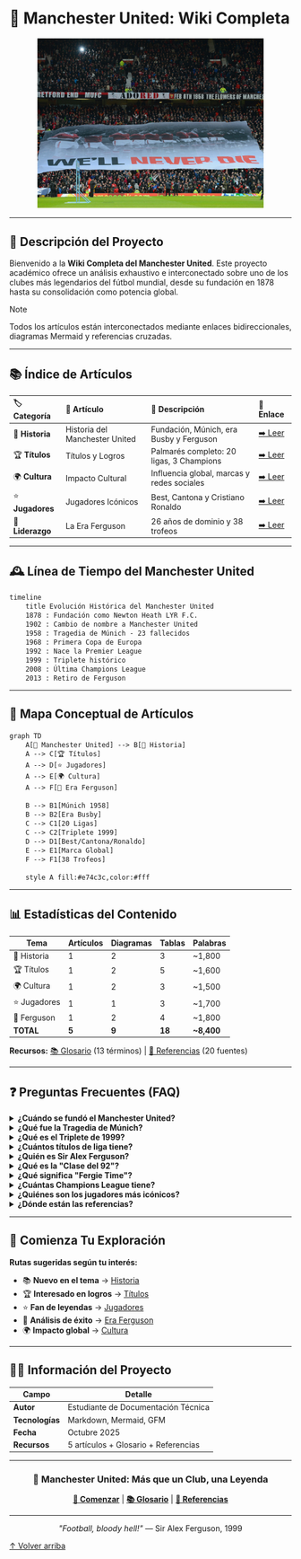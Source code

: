 # 🔴 Manchester United: Wiki Completa

<div align="center">
  <img src="../recursos/imagenes/manchester-united-banner1.jpg" alt="Banner Manchester United" style="max-width:80%;">
</div>

---

## 🧭 Descripción del Proyecto

Bienvenido a la **Wiki Completa del Manchester United**. Este proyecto académico ofrece un análisis exhaustivo e interconectado sobre uno de los clubes más legendarios del fútbol mundial, desde su fundación en 1878 hasta su consolidación como potencia global.

> [!NOTE]
> Todos los artículos están interconectados mediante enlaces bidireccionales, diagramas Mermaid y referencias cruzadas.

---

## 📚 Índice de Artículos

| 🏷️ Categoría | 📘 Artículo | 📝 Descripción | 🔗 Enlace |
|:-------------|:------------|:--------------|:---------|
| 🏰 **Historia** | Historia del Manchester United | Fundación, Múnich, era Busby y Ferguson | [➡️ Leer](articulo-1.md) |
| 🏆 **Títulos** | Títulos y Logros | Palmarés completo: 20 ligas, 3 Champions | [➡️ Leer](articulo-2.md) |
| 🌍 **Cultura** | Impacto Cultural | Influencia global, marcas y redes sociales | [➡️ Leer](articulo-3.md) |
| ⭐ **Jugadores** | Jugadores Icónicos | Best, Cantona y Cristiano Ronaldo | [➡️ Leer](articulo-4.md) |
| 👑 **Liderazgo** | La Era Ferguson | 26 años de dominio y 38 trofeos | [➡️ Leer](articulo-5.md) |

---

## 🕰️ Línea de Tiempo del Manchester United
```mermaid
timeline
    title Evolución Histórica del Manchester United
    1878 : Fundación como Newton Heath LYR F.C.
    1902 : Cambio de nombre a Manchester United
    1958 : Tragedia de Múnich - 23 fallecidos
    1968 : Primera Copa de Europa
    1992 : Nace la Premier League
    1999 : Triplete histórico
    2008 : Última Champions League
    2013 : Retiro de Ferguson
```

---

## 🧠 Mapa Conceptual de Artículos
```mermaid
graph TD
    A[🔴 Manchester United] --> B[🏰 Historia]
    A --> C[🏆 Títulos]
    A --> D[⭐ Jugadores]
    A --> E[🌍 Cultura]
    A --> F[👑 Era Ferguson]
    
    B --> B1[Múnich 1958]
    B --> B2[Era Busby]
    C --> C1[20 Ligas]
    C --> C2[Triplete 1999]
    D --> D1[Best/Cantona/Ronaldo]
    E --> E1[Marca Global]
    F --> F1[38 Trofeos]
    
    style A fill:#e74c3c,color:#fff
```

---

## 📊 Estadísticas del Contenido

| Tema | Artículos | Diagramas | Tablas | Palabras |
|------|-----------|-----------|--------|----------|
| 🏰 Historia | 1 | 2 | 3 | ~1,800 |
| 🏆 Títulos | 1 | 2 | 5 | ~1,600 |
| 🌍 Cultura | 1 | 2 | 3 | ~1,500 |
| ⭐ Jugadores | 1 | 1 | 3 | ~1,700 |
| 👑 Ferguson | 1 | 2 | 4 | ~1,800 |
| **TOTAL** | **5** | **9** | **18** | **~8,400** |

**Recursos:** [📚 Glosario](glosario.md) (13 términos) | [📖 Referencias](referencias.md) (20 fuentes)

---

## ❓ Preguntas Frecuentes (FAQ)

<details>
<summary><strong>¿Cuándo se fundó el Manchester United?</strong></summary>
Fundado en 1878 como Newton Heath, renombrado Manchester United en 1902. [Más info](articulo-1.md)
</details>

<details>
<summary><strong>¿Qué fue la Tragedia de Múnich?</strong></summary>
Accidente aéreo en 1958 que causó 23 muertes, incluyendo 8 jugadores. [Detalles](articulo-1.md#la-tragedia-de-múnich-1958)
</details>

<details>
<summary><strong>¿Qué es el Triplete de 1999?</strong></summary>
Premier League + FA Cup + Champions League en una temporada, único en Inglaterra. [Análisis](articulo-5.md#el-triplete-de-1999)
</details>

<details>
<summary><strong>¿Cuántos títulos de liga tiene?</strong></summary>
20 títulos de liga inglesa (récord compartido con Liverpool). [Ver palmarés](articulo-2.md)
</details>

<details>
<summary><strong>¿Quién es Sir Alex Ferguson?</strong></summary>
Manager más exitoso: 26 años (1986-2013), 38 trofeos, 13 ligas. [Artículo completo](articulo-5.md)
</details>

<details>
<summary><strong>¿Qué es la "Clase del 92"?</strong></summary>
Generación dorada: Beckham, Giggs, Scholes, Neville. [Más info](glosario.md#clase-del-92)
</details>

<details>
<summary><strong>¿Qué significa "Fergie Time"?</strong></summary>
Goles decisivos en minutos finales bajo Ferguson. [Definición](glosario.md#fergie-time)
</details>

<details>
<summary><strong>¿Cuántas Champions League tiene?</strong></summary>
3 títulos: 1968, 1999, 2008. [Ver títulos europeos](articulo-2.md#títulos-europeos)
</details>

<details>
<summary><strong>¿Quiénes son los jugadores más icónicos?</strong></summary>
George Best, Eric Cantona, Cristiano Ronaldo. [Perfiles completos](articulo-4.md)
</details>

<details>
<summary><strong>¿Dónde están las referencias?</strong></summary>
20 fuentes verificadas en [Referencias](referencias.md) organizadas por tipo.
</details>

---

## 🚀 Comienza Tu Exploración

**Rutas sugeridas según tu interés:**

- 📚 **Nuevo en el tema** → [Historia](articulo-1.md)
- 🏆 **Interesado en logros** → [Títulos](articulo-2.md)
- ⭐ **Fan de leyendas** → [Jugadores](articulo-4.md)
- 🧠 **Análisis de éxito** → [Era Ferguson](articulo-5.md)
- 🌍 **Impacto global** → [Cultura](articulo-3.md)

---

## 👨‍💻 Información del Proyecto

| Campo | Detalle |
|-------|---------|
| **Autor** | Estudiante de Documentación Técnica |
| **Tecnologías** | Markdown, Mermaid, GFM |
| **Fecha** | Octubre 2025 |
| **Recursos** | 5 artículos + Glosario + Referencias |

---

<div align="center">

### 🔴 Manchester United: Más que un Club, una Leyenda

**[📖 Comenzar](articulo-1.md)** | **[📚 Glosario](glosario.md)** | **[📖 Referencias](referencias.md)**

---

*"Football, bloody hell!"* — Sir Alex Ferguson, 1999

</div>

[↑ Volver arriba](#-manchester-united-wiki-completa)